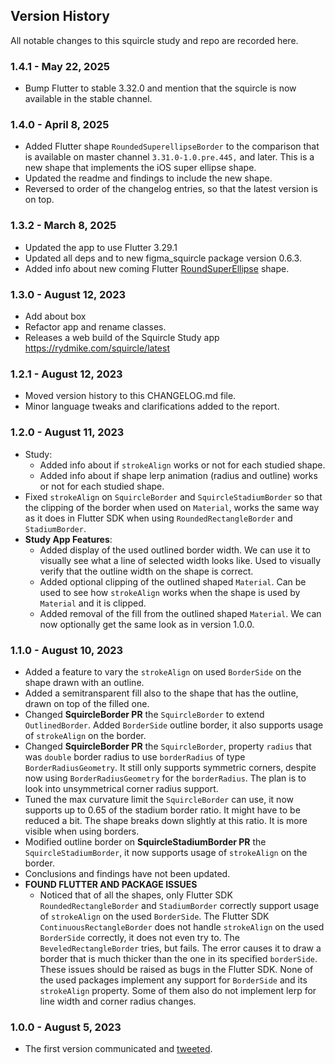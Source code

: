 ## Version History

All notable changes to this squircle study and repo are recorded here.

### 1.4.1 - May 22, 2025

* Bump Flutter to stable 3.32.0 and mention that the squircle is now available in the stable channel.
 
### 1.4.0 - April 8, 2025

* Added Flutter shape `RoundedSuperellipseBorder` to the comparison that is available on master channel `3.31.0-1.0.pre.445,` and later. This is a new shape that implements the iOS super ellipse shape. 
* Updated the readme and findings to include the new shape.
* Reversed to order of the changelog entries, so that the latest version is on top.

### 1.3.2 - March 8, 2025

* Updated the app to use Flutter 3.29.1
* Updated all deps and to new figma_squircle package version 0.6.3.
* Added info about new coming Flutter [RoundSuperEllipse](https://github.com/rydmike/squircle_study?tab=readme-ov-file#flutter-squircle-status-march-8-2025) shape.

### 1.3.0 - August 12, 2023

* Add about box
* Refactor app and rename classes.
* Releases a web build of the Squircle Study app https://rydmike.com/squircle/latest

### 1.2.1 - August 12, 2023

* Moved version history to this CHANGELOG.md file.
* Minor language tweaks and clarifications added to the report.

### 1.2.0 - August 11, 2023

* Study:
    * Added info about if `strokeAlign` works or not for each studied shape.
    * Added info about if shape lerp animation (radius and outline) works or not for each studied shape.
* Fixed `strokeAlign` on `SquircleBorder` and `SquircleStadiumBorder` so that the clipping of the border when used on `Material`, works the same way as it does in Flutter SDK when using `RoundedRectangleBorder` and `StadiumBorder`.
* **Study App Features**:
    * Added display of the used outlined border width. We can use it to visually see what a line of selected width looks like. Used to visually verify that the outline width on the shape is correct.
    * Added optional clipping of the outlined shaped `Material`. Can be used to see how `strokeAlign` works when the shape is used by `Material` and it is clipped.
    * Added removal of the fill from the outlined shaped `Material`. We can now optionally get the same look as in version 1.0.0.

### 1.1.0 - August 10, 2023

* Added a feature to vary the `strokeAlign` on used `BorderSide` on the shape drawn with an outline.
* Added a semitransparent fill also to the shape that has the outline, drawn on top of the filled one.
* Changed **SquircleBorder PR** the `SquircleBorder` to extend `OutlinedBorder`. Added `BorderSide` outline border, it also supports usage of `strokeAlign` on the border.
* Changed **SquircleBorder PR** the `SquircleBorder`, property `radius` that was `double` border radius to use `borderRadius` of type `BorderRadiusGeometry`. It still only supports symmetric corners, despite now using `BorderRadiusGeometry` for the `borderRadius`. The plan is to look into unsymmetrical corner radius support.
* Tuned the max curvature limit the `SquircleBorder` can use, it now supports up to 0.65 of the stadium border ratio. It might have to be reduced a bit. The shape breaks down slightly at this ratio. It is more visible when using borders.
* Modified outline border on **SquircleStadiumBorder PR** the `SquircleStadiumBorder`, it now supports usage of `strokeAlign` on the border.
* Conclusions and findings have not been updated.
* **FOUND FLUTTER AND PACKAGE ISSUES**
  * Noticed that of all the shapes, only Flutter SDK `RoundedRectangleBorder` and `StadiumBorder` correctly support usage of `strokeAlign` on the used `BorderSide`. The Flutter SDK `ContinuousRectangleBorder` does not handle `strokeAlign` on the used `BorderSide` correctly, it does not even try to. The `BeveledRectangleBorder` tries, but fails. The error causes it to draw a border that is much thicker than the one in its specified `borderSide`. These issues should be raised as bugs in the Flutter SDK. None of the used packages implement any support for `BorderSide` and its `strokeAlign` property. Some of them also do not implement lerp for line width and corner radius changes.

### 1.0.0 - August 5, 2023

* The first version communicated and [tweeted](https://twitter.com/RydMike/status/1687813486963724288).

